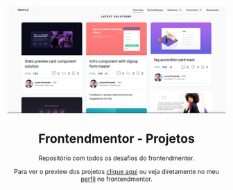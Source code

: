 <p align="center">
<img src="./docs/images/main.png" alt="screenshot do perfil de projetos no Frontendmentor">
</p>
<h1 align="center">Frontendmentor - Projetos</h1>

<p align="center">
Repositório com todos os desafios do frontendmentor.
</p>
<p align="center">Para ver o preview dos projetos <a href="https://lucasfernandodev.github.io/frontendmentor/">clique aqui</a> ou veja diretamente no meu <a href="https://www.frontendmentor.io/profile/LucasFernandoWeb">perfil</a> no frontendmentor.</p>